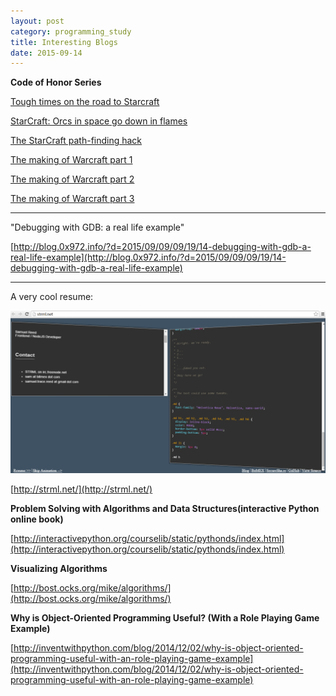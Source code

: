 ```yaml
---
layout: post
category: programming_study
title: Interesting Blogs
date: 2015-09-14
---
```


**Code of Honor Series**

[Tough times on the road to Starcraft](http://www.codeofhonor.com/blog/tough-times-on-the-road-to-starcraft)

[StarCraft: Orcs in space go down in flames](http://www.codeofhonor.com/blog/starcraft-orcs-in-space-go-down-in-flames)

[The StarCraft path-finding hack](http://www.codeofhonor.com/blog/the-starcraft-path-finding-hack)

[The making of Warcraft part 1](http://www.codeofhonor.com/blog/the-making-of-warcraft-part-1)

[The making of Warcraft part 2](http://www.codeofhonor.com/blog/the-making-of-warcraft-part-2)

[The making of Warcraft part 3](http://www.codeofhonor.com/blog/the-making-of-warcraft-part-3)

- - -

"Debugging with GDB: a real life example"

[http://blog.0x972.info/?d=2015/09/09/09/19/14-debugging-with-gdb-a-real-life-example](http://blog.0x972.info/?d=2015/09/09/09/19/14-debugging-with-gdb-a-real-life-example)

- - -

A very cool resume:

<img src="/assets/programming_study/strml.net.png" width="800" />

[http://strml.net/](http://strml.net/)

**Problem Solving with Algorithms and Data Structures(interactive Python online book)**

[http://interactivepython.org/courselib/static/pythonds/index.html](http://interactivepython.org/courselib/static/pythonds/index.html)

**Visualizing Algorithms**

[http://bost.ocks.org/mike/algorithms/](http://bost.ocks.org/mike/algorithms/)

**Why is Object-Oriented Programming Useful? (With a Role Playing Game Example)**

[http://inventwithpython.com/blog/2014/12/02/why-is-object-oriented-programming-useful-with-an-role-playing-game-example](http://inventwithpython.com/blog/2014/12/02/why-is-object-oriented-programming-useful-with-an-role-playing-game-example)
